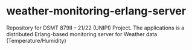 # weather-monitoring-erlang-server
Repository for DSMT 879II – 21/22 (UNIPI) Project. The applications is a distributed Erlang-based monitoring server for Weather data (Temperature/Humidity)
